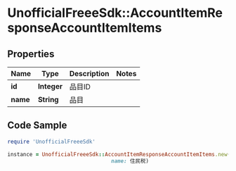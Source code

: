 # UnofficialFreeeSdk::AccountItemResponseAccountItemItems

## Properties

Name | Type | Description | Notes
------------ | ------------- | ------------- | -------------
**id** | **Integer** | 品目ID | 
**name** | **String** | 品目 | 

## Code Sample

```ruby
require 'UnofficialFreeeSdk'

instance = UnofficialFreeeSdk::AccountItemResponseAccountItemItems.new(id: 1,
                                 name: 住民税)
```


